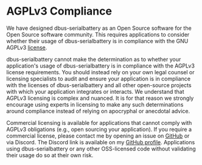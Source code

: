 # AGPLv3 Compliance

We have designed dbus-serialbattery as an Open Source software for the Open Source software community. This requires applications to consider whether their usage of dbus-serialbattery is in compliance with the GNU AGPLv3 [license](https://github.com/mr-manuel/venus-os_dbus-serialbattery/blob/master/LICENSE).

dbus-serialbattery cannot make the determination as to whether your application's usage of dbus-serialbattery is in compliance with the AGPLv3 license requirements. You should instead rely on your own legal counsel or licensing specialists to audit and ensure your application is in compliance with the licenses of dbus-serialbattery and all other open-source projects with which your application integrates or interacts. We understand that AGPLv3 licensing is complex and nuanced. It is for that reason we strongly encourage using experts in licensing to make any such determinations around compliance instead of relying on apocryphal or anecdotal advice.

Commercial licensing is available for applications that cannot comply with AGPLv3 obligations (e.g., open sourcing your application). If you require a commercial license, please contact me by opening an issue on [GitHub](https://github.com/mr-manuel/venus-os_dbus-serialbattery/issues) or via Discord. The Discord link is available on my [GitHub profile](https://github.com/mr-manuel). Applications using dbus-serialbattery or any other OSS-licensed code without validating their usage do so at their own risk.
